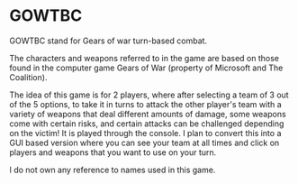 # GOWTBC

GOWTBC stand for Gears of war turn-based combat.

The characters and weapons referred to in the game are based on those found in the computer game Gears of War (property of Microsoft and The Coalition).

The idea of this game is for 2 players, where after selecting a team of 3 out of the 5 options, to take it in turns to attack the other player's team 
with a variety of weapons that deal different amounts of damage, some weapons come with certain risks, and certain attacks can be challenged depending
on the victim! It is played through the console. I plan to convert this into a GUI based version where you can see your team at all times and click on players and weapons that you want to use on your turn.

I do not own any reference to names used in this game.
